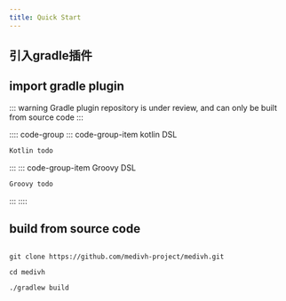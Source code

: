 ```yaml
---
title: Quick Start
---
```



## 引入gradle插件
## import gradle plugin


::: warning
Gradle plugin repository is under review, and can only be built from source code
:::



:::: code-group
::: code-group-item kotlin DSL
```kts
Kotlin todo
```
:::
::: code-group-item Groovy DSL
```gradle
Groovy todo
```
:::
::::



## build from source code

```shell

git clone https://github.com/medivh-project/medivh.git

cd medivh

./gradlew build
```
